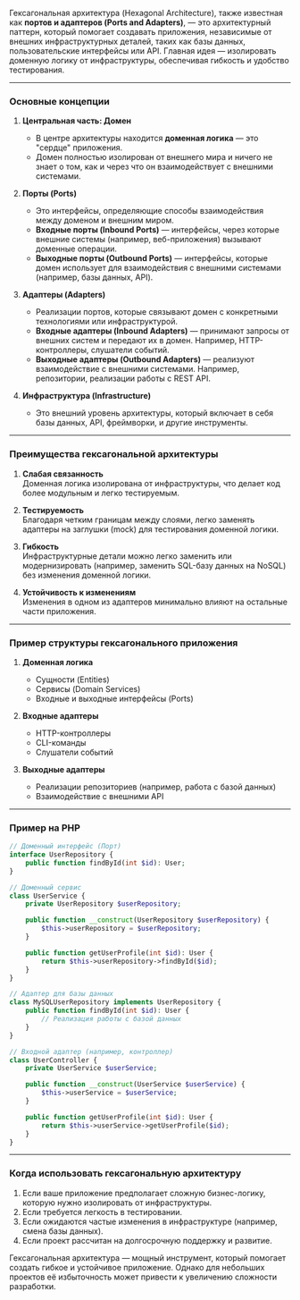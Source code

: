Гексагональная архитектура (Hexagonal Architecture), также известная как **портов и адаптеров (Ports and Adapters)**, — это архитектурный паттерн, который помогает создавать приложения, независимые от внешних инфраструктурных деталей, таких как базы данных, пользовательские интерфейсы или API. Главная идея — изолировать доменную логику от инфраструктуры, обеспечивая гибкость и удобство тестирования.

---

### Основные концепции

1. **Центральная часть: Домен**  
   - В центре архитектуры находится **доменная логика** — это "сердце" приложения.  
   - Домен полностью изолирован от внешнего мира и ничего не знает о том, как и через что он взаимодействует с внешними системами.

2. **Порты (Ports)**  
   - Это интерфейсы, определяющие способы взаимодействия между доменом и внешним миром.
   - **Входные порты (Inbound Ports)** — интерфейсы, через которые внешние системы (например, веб-приложения) вызывают доменные операции.
   - **Выходные порты (Outbound Ports)** — интерфейсы, которые домен использует для взаимодействия с внешними системами (например, базы данных, API).

3. **Адаптеры (Adapters)**  
   - Реализации портов, которые связывают домен с конкретными технологиями или инфраструктурой.
   - **Входные адаптеры (Inbound Adapters)** — принимают запросы от внешних систем и передают их в домен. Например, HTTP-контроллеры, слушатели событий.
   - **Выходные адаптеры (Outbound Adapters)** — реализуют взаимодействие с внешними системами. Например, репозитории, реализации работы с REST API.

4. **Инфраструктура (Infrastructure)**  
   - Это внешний уровень архитектуры, который включает в себя базы данных, API, фреймворки, и другие инструменты.

---

### Преимущества гексагональной архитектуры

1. **Слабая связанность**  
   Доменная логика изолирована от инфраструктуры, что делает код более модульным и легко тестируемым.

2. **Тестируемость**  
   Благодаря четким границам между слоями, легко заменять адаптеры на заглушки (mock) для тестирования доменной логики.

3. **Гибкость**  
   Инфраструктурные детали можно легко заменить или модернизировать (например, заменить SQL-базу данных на NoSQL) без изменения доменной логики.

4. **Устойчивость к изменениям**  
   Изменения в одном из адаптеров минимально влияют на остальные части приложения.

---

### Пример структуры гексагонального приложения

1. **Доменная логика**  
   - Сущности (Entities)  
   - Сервисы (Domain Services)  
   - Входные и выходные интерфейсы (Ports)

2. **Входные адаптеры**  
   - HTTP-контроллеры  
   - CLI-команды  
   - Слушатели событий  

3. **Выходные адаптеры**  
   - Реализации репозиториев (например, работа с базой данных)  
   - Взаимодействие с внешними API  

---

### Пример на PHP

```php
// Доменный интерфейс (Порт)
interface UserRepository {
    public function findById(int $id): User;
}

// Доменный сервис
class UserService {
    private UserRepository $userRepository;

    public function __construct(UserRepository $userRepository) {
        $this->userRepository = $userRepository;
    }

    public function getUserProfile(int $id): User {
        return $this->userRepository->findById($id);
    }
}

// Адаптер для базы данных
class MySQLUserRepository implements UserRepository {
    public function findById(int $id): User {
        // Реализация работы с базой данных
    }
}

// Входной адаптер (например, контроллер)
class UserController {
    private UserService $userService;

    public function __construct(UserService $userService) {
        $this->userService = $userService;
    }

    public function getUserProfile(int $id): User {
        return $this->userService->getUserProfile($id);
    }
}
```

---

### Когда использовать гексагональную архитектуру

1. Если ваше приложение предполагает сложную бизнес-логику, которую нужно изолировать от инфраструктуры.  
2. Если требуется легкость в тестировании.  
3. Если ожидаются частые изменения в инфраструктуре (например, смена базы данных).  
4. Если проект рассчитан на долгосрочную поддержку и развитие.

Гексагональная архитектура — мощный инструмент, который помогает создать гибкое и устойчивое приложение. Однако для небольших проектов её избыточность может привести к увеличению сложности разработки.